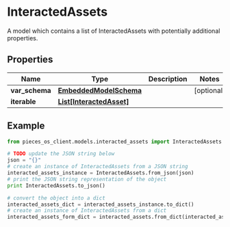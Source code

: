 # InteractedAssets

A model which contains a list of InteractedAssets with potentially additional properties.

## Properties

Name | Type | Description | Notes
------------ | ------------- | ------------- | -------------
**var_schema** | [**EmbeddedModelSchema**](EmbeddedModelSchema) |  | [optional] 
**iterable** | [**List[InteractedAsset]**](InteractedAsset) |  | 

## Example

```python
from pieces_os_client.models.interacted_assets import InteractedAssets

# TODO update the JSON string below
json = "{}"
# create an instance of InteractedAssets from a JSON string
interacted_assets_instance = InteractedAssets.from_json(json)
# print the JSON string representation of the object
print InteractedAssets.to_json()

# convert the object into a dict
interacted_assets_dict = interacted_assets_instance.to_dict()
# create an instance of InteractedAssets from a dict
interacted_assets_form_dict = interacted_assets.from_dict(interacted_assets_dict)
```




